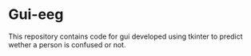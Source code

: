 # Gui-eeg
This repository contains code for gui developed using tkinter to predict wether a person is confused or not. 
